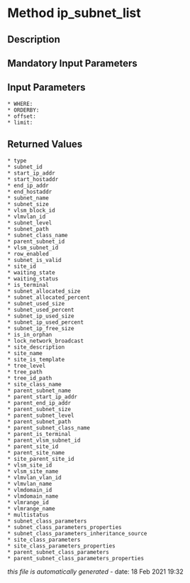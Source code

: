 # Method ip_subnet_list

## Description
	

## Mandatory Input Parameters

## Input Parameters
	* WHERE:
	* ORDERBY:
	* offset:
	* limit:

## Returned Values
	* type
	* subnet_id
	* start_ip_addr
	* start_hostaddr
	* end_ip_addr
	* end_hostaddr
	* subnet_name
	* subnet_size
	* vlsm_block_id
	* vlmvlan_id
	* subnet_level
	* subnet_path
	* subnet_class_name
	* parent_subnet_id
	* vlsm_subnet_id
	* row_enabled
	* subnet_is_valid
	* site_id
	* waiting_state
	* waiting_status
	* is_terminal
	* subnet_allocated_size
	* subnet_allocated_percent
	* subnet_used_size
	* subnet_used_percent
	* subnet_ip_used_size
	* subnet_ip_used_percent
	* subnet_ip_free_size
	* is_in_orphan
	* lock_network_broadcast
	* site_description
	* site_name
	* site_is_template
	* tree_level
	* tree_path
	* tree_id_path
	* site_class_name
	* parent_subnet_name
	* parent_start_ip_addr
	* parent_end_ip_addr
	* parent_subnet_size
	* parent_subnet_level
	* parent_subnet_path
	* parent_subnet_class_name
	* parent_is_terminal
	* parent_vlsm_subnet_id
	* parent_site_id
	* parent_site_name
	* site_parent_site_id
	* vlsm_site_id
	* vlsm_site_name
	* vlmvlan_vlan_id
	* vlmvlan_name
	* vlmdomain_id
	* vlmdomain_name
	* vlmrange_id
	* vlmrange_name
	* multistatus
	* subnet_class_parameters
	* subnet_class_parameters_properties
	* subnet_class_parameters_inheritance_source
	* site_class_parameters
	* site_class_parameters_properties
	* parent_subnet_class_parameters
	* parent_subnet_class_parameters_properties


*this file is automatically generated* - date: 18 Feb 2021 19:32